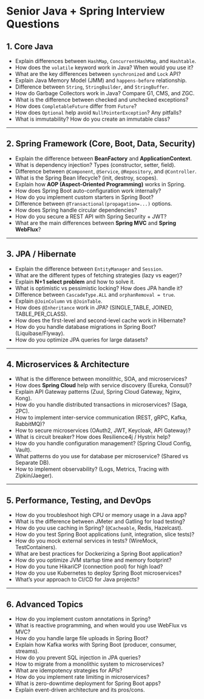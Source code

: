 # Senior Java + Spring Interview Questions

## 1. Core Java
- Explain differences between `HashMap`, `ConcurrentHashMap`, and `Hashtable`.
- How does the `volatile` keyword work in Java? When would you use it?
- What are the key differences between `synchronized` and `Lock` API?
- Explain Java Memory Model (JMM) and `happens-before` relationship.
- Difference between `String`, `StringBuilder`, and `StringBuffer`.
- How do Garbage Collectors work in Java? Compare G1, CMS, and ZGC.
- What is the difference between checked and unchecked exceptions?
- How does `CompletableFuture` differ from `Future`?
- How does `Optional` help avoid `NullPointerException`? Any pitfalls?
- What is immutability? How do you create an immutable class?

---

## 2. Spring Framework (Core, Boot, Data, Security)
- Explain the difference between **BeanFactory** and **ApplicationContext**.
- What is dependency injection? Types (constructor, setter, field).
- Difference between `@Component`, `@Service`, `@Repository`, and `@Controller`.
- What is the Spring Bean lifecycle? (init, destroy, scopes).
- Explain how **AOP (Aspect-Oriented Programming)** works in Spring.
- How does Spring Boot auto-configuration work internally?
- How do you implement custom starters in Spring Boot?
- Difference between `@Transactional(propagation=...)` options.
- How does Spring handle circular dependencies?
- How do you secure a REST API with Spring Security + JWT?
- What are the main differences between **Spring MVC** and **Spring WebFlux**?

---

## 3. JPA / Hibernate
- Explain the difference between `EntityManager` and `Session`.
- What are the different types of fetching strategies (lazy vs eager)?
- Explain **N+1 select problem** and how to solve it.
- What is optimistic vs pessimistic locking? How does JPA handle it?
- Difference between `CascadeType.ALL` and `orphanRemoval = true`.
- Explain `@JoinColumn` vs `@JoinTable`.
- How does `@Inheritance` work in JPA? (SINGLE_TABLE, JOINED, TABLE_PER_CLASS).
- How does the first-level and second-level cache work in Hibernate?
- How do you handle database migrations in Spring Boot? (Liquibase/Flyway).
- How do you optimize JPA queries for large datasets?

---

## 4. Microservices & Architecture
- What is the difference between monolithic, SOA, and microservices?
- How does **Spring Cloud** help with service discovery (Eureka, Consul)?
- Explain API Gateway patterns (Zuul, Spring Cloud Gateway, Nginx, Kong).
- How do you handle distributed transactions in microservices? (Saga, 2PC).
- How to implement inter-service communication (REST, gRPC, Kafka, RabbitMQ)?
- How to secure microservices (OAuth2, JWT, Keycloak, API Gateway)?
- What is circuit breaker? How does Resilience4j / Hystrix help?
- How do you handle configuration management? (Spring Cloud Config, Vault).
- What patterns do you use for database per microservice? (Shared vs Separate DB).
- How to implement observability? (Logs, Metrics, Tracing with Zipkin/Jaeger).

---

## 5. Performance, Testing, and DevOps
- How do you troubleshoot high CPU or memory usage in a Java app?
- What is the difference between JMeter and Gatling for load testing?
- How do you use caching in Spring? (`@Cacheable`, Redis, Hazelcast).
- How do you test Spring Boot applications (unit, integration, slice tests)?
- How do you mock external services in tests? (WireMock, TestContainers).
- What are best practices for Dockerizing a Spring Boot application?
- How do you optimize JVM startup time and memory footprint?
- How do you tune HikariCP (connection pool) for high load?
- How do you use Kubernetes to deploy Spring Boot microservices?
- What’s your approach to CI/CD for Java projects?

---

## 6. Advanced Topics
- How do you implement custom annotations in Spring?
- What is reactive programming, and when would you use WebFlux vs MVC?
- How do you handle large file uploads in Spring Boot?
- Explain how Kafka works with Spring Boot (producer, consumer, streams).
- How do you prevent SQL injection in JPA queries?
- How to migrate from a monolithic system to microservices?
- What are idempotency strategies for APIs?
- How do you implement rate limiting in microservices?
- What is zero-downtime deployment for Spring Boot apps?
- Explain event-driven architecture and its pros/cons.
